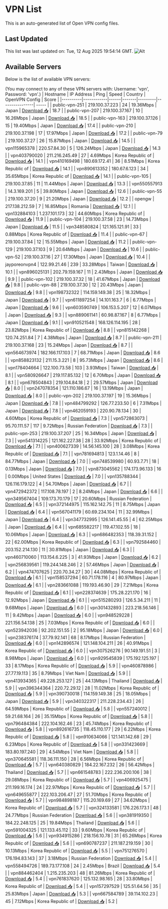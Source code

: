 # VPN List

This is an auto-generated list of Open VPN config files.

## Last Updated

This list was last updated on: Tue, 12 Aug 2025 19:54:14 GMT.
![Alt](https://repobeats.axiom.co/api/embed/186b98318ef1479477931607c1ad7d823f12451f.svg "Repobeats analytics image")

## Available Servers

Below is the list of available VPN servers:

(You may connect to any of these VPN servers with: Username: 'vpn', Password: 'vpn'.)
| Hostname | IP Address | Ping | Speed | Country | OpenVPN Config | Score |
|----------|------------|------|-------|---------|----------------| ----- |
| public-vpn-251 | 219.100.37.223 | 24 | 19.36Mbps | Japan | [Download 📥](./configs/server_0_JP.ovpn) | 18.7 |
| public-vpn-207 | 219.100.37.167 | 10 | 16.26Mbps | Japan | [Download 📥](./configs/server_1_JP.ovpn) | 18.5 |
| public-vpn-163 | 219.100.37.126 | 15 | 19.40Mbps | Japan | [Download 📥](./configs/server_2_JP.ovpn) | 17.4 |
| public-vpn-210 | 219.100.37.198 | 17 | 17.97Mbps | Japan | [Download 📥](./configs/server_3_JP.ovpn) | 17.2 |
| public-vpn-79 | 219.100.37.27 | 26 | 15.87Mbps | Japan | [Download 📥](./configs/server_4_JP.ovpn) | 14.5 |
| vpn115965378 | 220.57.84.30 | 5 | 126.24Mbps | Japan | [Download 📥](./configs/server_5_JP.ovpn) | 14.3 |
| vpn403790020 | 211.216.245.49 | 27 | 4.69Mbps | Korea Republic of | [Download 📥](./configs/server_6_KR.ovpn) | 14.1 |
| vpn410169498 | 180.69.172.41 | 36 | 8.51Mbps | Korea Republic of | [Download 📥](./configs/server_7_KR.ovpn) | 14.1 |
| vpn890613352 | 180.67.6.123 | 34 | 35.65Mbps | Korea Republic of | [Download 📥](./configs/server_8_KR.ovpn) | 14.1 |
| public-vpn-105 | 219.100.37.85 | 11 | 11.44Mbps | Japan | [Download 📥](./configs/server_9_JP.ovpn) | 13.3 |
| vpn550557913 | 14.3.169.201 | 5 | 39.80Mbps | Japan | [Download 📥](./configs/server_10_JP.ovpn) | 12.6 |
| public-vpn-55 | 219.100.37.20 | 9 | 21.20Mbps | Japan | [Download 📥](./configs/server_11_JP.ovpn) | 12.2 |
| opengw | 217.138.212.59 | 7 | 16.85Mbps | Romania | [Download 📥](./configs/server_12_RO.ovpn) | 12.1 |
| vpn132884103 | 1.237.101.173 | 32 | 44.60Mbps | Korea Republic of | [Download 📥](./configs/server_13_KR.ovpn) | 11.9 |
| public-vpn-104 | 219.100.37.58 | 23 | 14.73Mbps | Japan | [Download 📥](./configs/server_14_JP.ovpn) | 11.5 |
| vpn348580824 | 121.165.121.91 | 33 | 0.88Mbps | Korea Republic of | [Download 📥](./configs/server_15_KR.ovpn) | 11.4 |
| public-vpn-67 | 219.100.37.84 | 12 | 15.55Mbps | Japan | [Download 📥](./configs/server_16_JP.ovpn) | 11.2 |
| public-vpn-129 | 219.100.37.103 | 9 | 20.64Mbps | Japan | [Download 📥](./configs/server_17_JP.ovpn) | 10.6 |
| public-vpn-52 | 219.100.37.16 | 27 | 17.30Mbps | Japan | [Download 📥](./configs/server_18_JP.ovpn) | 10.4 |
| jayporeonvpn4 | 122.99.21.46 | 239 | 33.28Mbps | Taiwan | [Download 📥](./configs/server_19_TW.ovpn) | 10.1 |
| vpn896025131 | 202.79.159.167 | 11 | 2.43Mbps | Japan | [Download 📥](./configs/server_20_JP.ovpn) | 9.9 |
| public-vpn-102 | 219.100.37.32 | 18 | 41.67Mbps | Japan | [Download 📥](./configs/server_21_JP.ovpn) | 9.8 |
| public-vpn-88 | 219.100.37.30 | 12 | 20.43Mbps | Japan | [Download 📥](./configs/server_22_JP.ovpn) | 9.8 |
| vpn198732322 | 114.159.149.38 | 25 | 18.32Mbps | Japan | [Download 📥](./configs/server_23_JP.ovpn) | 9.7 |
| vpn611897254 | 14.101.163.7 | 6 | 6.77Mbps | Japan | [Download 📥](./configs/server_24_JP.ovpn) | 9.6 |
| vpn603590749 | 106.153.5.207 | 12 | 6.07Mbps | Japan | [Download 📥](./configs/server_25_JP.ovpn) | 9.3 |
| vpn889061141 | 60.98.87.167 | 8 | 6.77Mbps | Japan | [Download 📥](./configs/server_26_JP.ovpn) | 9.1 |
| vpn910521548 | 168.126.114.195 | 28 | 23.82Mbps | Korea Republic of | [Download 📥](./configs/server_27_KR.ovpn) | 8.8 |
| vpn815142268 | 120.74.251.84 | 7 | 4.38Mbps | Japan | [Download 📥](./configs/server_28_JP.ovpn) | 8.7 |
| public-vpn-211 | 219.100.37.168 | 23 | 15.24Mbps | Japan | [Download 📥](./configs/server_29_JP.ovpn) | 8.7 |
| vpn564673974 | 182.166.117.103 | 7 | 68.71Mbps | Japan | [Download 📥](./configs/server_30_JP.ovpn) | 8.6 |
| vpn858823132 | 211.15.3.221 | 8 | 95.73Mbps | Japan | [Download 📥](./configs/server_31_JP.ovpn) | 8.6 |
| vpn178404664 | 122.100.73.58 | 103 | 3.93Mbps | Taiwan | [Download 📥](./configs/server_32_TW.ovpn) | 8.1 |
| vpn580926647 | 219.117.85.132 | 12 | 6.70Mbps | Japan | [Download 📥](./configs/server_33_JP.ovpn) | 8.1 |
| vpn678504843 | 219.104.84.18 | 2 | 29.57Mbps | Japan | [Download 📥](./configs/server_34_JP.ovpn) | 8.0 |
| vpn247078354 | 121.110.186.67 | 16 | 13.19Mbps | Japan | [Download 📥](./configs/server_35_JP.ovpn) | 8.0 |
| public-vpn-202 | 219.100.37.197 | 19 | 15.36Mbps | Japan | [Download 📥](./configs/server_36_JP.ovpn) | 7.8 |
| vpn484799292 | 126.77.233.50 | 6 | 7.31Mbps | Japan | [Download 📥](./configs/server_37_JP.ovpn) | 7.8 |
| vpn462059193 | 220.90.78.134 | 30 | 4.60Mbps | Korea Republic of | [Download 📥](./configs/server_38_KR.ovpn) | 7.3 |
| vpn572863073 | 95.70.111.57 | 117 | 9.72Mbps | Russian Federation | [Download 📥](./configs/server_39_RU.ovpn) | 7.3 |
| public-vpn-253 | 219.100.37.207 | 25 | 16.34Mbps | Japan | [Download 📥](./configs/server_40_JP.ovpn) | 7.3 |
| vpn541314225 | 121.162.227.38 | 28 | 33.92Mbps | Korea Republic of | [Download 📥](./configs/server_41_KR.ovpn) | 7.1 |
| vpn400627339 | 14.56.145.100 | 28 | 3.08Mbps | Korea Republic of | [Download 📥](./configs/server_42_KR.ovpn) | 7.1 |
| vpn781694813 | 123.1.14.46 | 8 | 84.77Mbps | Japan | [Download 📥](./configs/server_43_JP.ovpn) | 7.0 |
| vpn748539980 | 60.93.7.71 | 18 | 0.13Mbps | Japan | [Download 📥](./configs/server_44_JP.ovpn) | 7.0 |
| vpn873045562 | 174.173.96.133 | 16 | 0.00Mbps | United States | [Download 📥](./configs/server_45_US.ovpn) | 7.0 |
| vpn135788344 | 126.116.179.122 | 4 | 54.70Mbps | Japan | [Download 📥](./configs/server_46_JP.ovpn) | 6.7 |
| vpn472942372 | 117.108.78.197 | 2 | 8.24Mbps | Japan | [Download 📥](./configs/server_47_JP.ovpn) | 6.6 |
| vpn349567404 | 109.173.70.179 | 17 | 20.60Mbps | Russian Federation | [Download 📥](./configs/server_48_RU.ovpn) | 6.5 |
| vpn372144975 | 115.162.142.75 | 11 | 8.75Mbps | Japan | [Download 📥](./configs/server_49_JP.ovpn) | 6.4 |
| vpn567041179 | 60.69.234.104 | 11 | 32.99Mbps | Japan | [Download 📥](./configs/server_50_JP.ovpn) | 6.4 |
| vpn347732995 | 126.141.45.55 | 4 | 62.25Mbps | Japan | [Download 📥](./configs/server_51_JP.ovpn) | 6.4 |
| vpn685582217 | 119.47.102.55 | 18 | 10.06Mbps | Japan | [Download 📥](./configs/server_52_JP.ovpn) | 6.3 |
| vpn686482353 | 118.39.31.152 | 22 | 62.00Mbps | Korea Republic of | [Download 📥](./configs/server_53_KR.ovpn) | 6.3 |
| vpn792584460 | 203.152.214.130 | 11 | 30.81Mbps | Japan | [Download 📥](./configs/server_54_JP.ovpn) | 6.3 |
| vpn460710060 | 113.154.6.225 | 3 | 41.93Mbps | Japan | [Download 📥](./configs/server_55_JP.ovpn) | 6.2 |
| vpn256839561 | 119.244.148.246 | 2 | 57.46Mbps | Japan | [Download 📥](./configs/server_56_JP.ovpn) | 6.2 |
| vpn474707625 | 220.70.34.27 | 30 | 44.08Mbps | Korea Republic of | [Download 📥](./configs/server_57_KR.ovpn) | 6.1 |
| vpn158537294 | 60.71.178.116 | 4 | 80.97Mbps | Japan | [Download 📥](./configs/server_58_JP.ovpn) | 6.1 |
| vpn283661088 | 119.193.46.90 | 29 | 7.21Mbps | Korea Republic of | [Download 📥](./configs/server_59_KR.ovpn) | 6.1 |
| vpn228374639 | 175.28.221.170 | 16 | 12.92Mbps | Japan | [Download 📥](./configs/server_60_JP.ovpn) | 6.1 |
| vpn515280293 | 126.5.34.211 | 11 | 9.68Mbps | Japan | [Download 📥](./configs/server_61_JP.ovpn) | 6.0 |
| vpn301432893 | 223.218.56.146 | 11 | 9.42Mbps | Japan | [Download 📥](./configs/server_62_JP.ovpn) | 6.0 |
| vpn948529228 | 221.156.54.138 | 25 | 7.03Mbps | Korea Republic of | [Download 📥](./configs/server_63_KR.ovpn) | 6.0 |
| vpn523942036 | 92.202.151.55 | 2 | 95.18Mbps | Japan | [Download 📥](./configs/server_64_JP.ovpn) | 6.0 |
| vpn238376174 | 37.79.92.141 | 68 | 8.17Mbps | Russian Federation | [Download 📥](./configs/server_65_RU.ovpn) | 6.0 |
| vpn142896574 | 121.148.104.211 | 26 | 40.91Mbps | Korea Republic of | [Download 📥](./configs/server_66_KR.ovpn) | 6.0 |
| vpn307526276 | 90.149.191.51 | 3 | 8.98Mbps | Japan | [Download 📥](./configs/server_67_JP.ovpn) | 6.0 |
| vpn929545839 | 175.192.125.197 | 33 | 8.17Mbps | Korea Republic of | [Download 📥](./configs/server_68_KR.ovpn) | 5.9 |
| vpn460878986 | 27.77.19.113 | 35 | 8.79Mbps | Viet Nam | [Download 📥](./configs/server_69_VN.ovpn) | 5.9 |
| vpn413934365 | 49.228.253.127 | 25 | 44.13Mbps | Thailand | [Download 📥](./configs/server_70_TH.ovpn) | 5.9 |
| vpn396344364 | 220.72.29.12 | 28 | 11.02Mbps | Korea Republic of | [Download 📥](./configs/server_71_KR.ovpn) | 5.9 |
| vpn390730018 | 114.159.149.38 | 25 | 18.05Mbps | Japan | [Download 📥](./configs/server_72_JP.ovpn) | 5.9 |
| vpn340322317 | 211.228.234.43 | 26 | 64.59Mbps | Korea Republic of | [Download 📥](./configs/server_73_KR.ovpn) | 5.8 |
| vpn557240012 | 59.21.68.164 | 26 | 35.15Mbps | Korea Republic of | [Download 📥](./configs/server_74_KR.ovpn) | 5.8 |
| vpn796484384 | 222.104.162.46 | 23 | 45.74Mbps | Korea Republic of | [Download 📥](./configs/server_75_KR.ovpn) | 5.8 |
| vpn892616735 | 118.45.110.177 | 29 | 6.22Mbps | Korea Republic of | [Download 📥](./configs/server_76_KR.ovpn) | 5.8 |
| vpn910634066 | 121.141.142.68 | 29 | 6.23Mbps | Korea Republic of | [Download 📥](./configs/server_77_KR.ovpn) | 5.8 |
| vpn331423669 | 183.80.197.240 | 29 | 4.54Mbps | Viet Nam | [Download 📥](./configs/server_78_VN.ovpn) | 5.8 |
| vpn370645581 | 118.36.111.150 | 28 | 6.56Mbps | Korea Republic of | [Download 📥](./configs/server_79_KR.ovpn) | 5.7 |
| vpn640380829 | 184.22.167.232 | 26 | 56.42Mbps | Thailand | [Download 📥](./configs/server_80_TH.ovpn) | 5.7 |
| vpn661548783 | 222.236.200.106 | 38 | 29.08Mbps | Korea Republic of | [Download 📥](./configs/server_81_KR.ovpn) | 5.7 |
| vpn406925475 | 211.199.16.174 | 24 | 22.97Mbps | Korea Republic of | [Download 📥](./configs/server_82_KR.ovpn) | 5.7 |
| vpn649655877 | 222.103.206.47 | 27 | 51.70Mbps | Korea Republic of | [Download 📥](./configs/server_83_KR.ovpn) | 5.7 |
| vpn984898187 | 115.20.169.69 | 27 | 34.62Mbps | Korea Republic of | [Download 📥](./configs/server_84_KR.ovpn) | 5.7 |
| vpn324133581 | 176.226.173.1 | 48 | 24.77Mbps | Russian Federation | [Download 📥](./configs/server_85_RU.ovpn) | 5.6 |
| vpn381919350 | 184.22.248.125 | 25 | 19.84Mbps | Thailand | [Download 📥](./configs/server_86_TH.ovpn) | 5.6 |
| vpn591004325 | 121.133.45.112 | 33 | 9.60Mbps | Korea Republic of | [Download 📥](./configs/server_87_KR.ovpn) | 5.6 |
| vpn934915286 | 218.156.10.78 | 31 | 65.26Mbps | Korea Republic of | [Download 📥](./configs/server_88_KR.ovpn) | 5.6 |
| vpn690787237 | 211.187.219.159 | 30 | 10.13Mbps | Korea Republic of | [Download 📥](./configs/server_89_KR.ovpn) | 5.5 |
| vpn751276570 | 176.194.83.143 | 37 | 3.18Mbps | Russian Federation | [Download 📥](./configs/server_90_RU.ovpn) | 5.4 |
| vpn558494726 | 189.73.177.108 | 24 | 2.45Mbps | Brazil | [Download 📥](./configs/server_91_BR.ovpn) | 5.4 |
| vpn884462404 | 1.215.235.203 | 48 | 81.26Mbps | Korea Republic of | [Download 📥](./configs/server_92_KR.ovpn) | 5.4 |
| vpn761837620 | 125.132.98.165 | 28 | 33.80Mbps | Korea Republic of | [Download 📥](./configs/server_93_KR.ovpn) | 5.4 |
| vpn157297529 | 125.51.64.56 | 35 | 25.83Mbps | Japan | [Download 📥](./configs/server_94_JP.ovpn) | 5.3 |
| vpn667584789 | 39.114.102.23 | 45 | 7.12Mbps | Korea Republic of | [Download 📥](./configs/server_95_KR.ovpn) | 5.2 |
